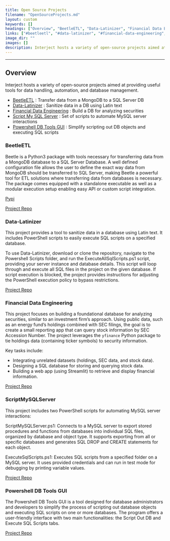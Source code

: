 ```yaml
---
title: Open Source Projects
filename: "OpenSourceProjects.md"
layout: custom
keywords: []
headings: ["Overview", "BeetleETL", "Data-Latinizer", "Financial Data Engineering", "ScriptMySQLServer", "Powershell DB Tools GUI"]
links: ["#beetleetl", "#data-latinizer", "#financial-data-engineering", "#scriptmysqlserver", "#powershell-db-tools-gui", "https://pypi.org/project/BeetleETL/", "https://gitlab.com/Open-Interject/Beetle-ETL", "https://gitlab.com/Open-Interject/Data-Latinizer", "https://gitlab.com/Open-Interject/interview-projects", "https://gitlab.com/Open-Interject/ScriptMySQLServer", "https://gitlab.com/Open-Interject/PowershellDBToolsGui"]
image_dir: ""
images: []
description: Interject hosts a variety of open-source projects aimed at providing useful tools for data handling, automation, and database management.
---
```

* * *

## Overview

Interject hosts a variety of open-source projects aimed at providing useful tools for data handling, automation, and database management.

- [BeetleETL](#beetleetl) : Transfer data from a MongoDB to a SQL Server DB
- [Data-Latinizer](#data-latinizer) : Sanitize data in a DB using Latin text
- [Financial Data Engineering](#financial-data-engineering) : Build a DB for analyzing securities
- [Script My SQL Server](#scriptmysqlserver) : Set of scripts to automate MySQL server interactions
- [Powershell DB Tools GUI](#powershell-db-tools-gui) : Simplify scripting out DB objects and executing SQL scripts

### BeetleETL

Beetle is a Python3 package with tools necessary for transferring data from a MongoDB database to a SQL Server Database. A well defined configuration file allows the user to define the exact way data from MongoDB should be transferred to SQL Server, making Beetle a powerful tool for ETL solutions where transferring data from databases is necessary. The package comes equipped with a standalone executable as well as a modular execution setup enabling easy API or custom script integration.

[Pypi](https://pypi.org/project/BeetleETL/)

[Project Repo](https://gitlab.com/Open-Interject/Beetle-ETL)

### Data-Latinizer

This project provides a tool to sanitize data in a database using Latin text. It includes PowerShell scripts to easily execute SQL scripts on a specified database.

To use Data-Latinizer, download or clone the repository, navigate to the Powershell Scripts folder, and run the ExecuteAllSqlScripts.ps1 script, providing your server instance and database details. This script will loop through and execute all SQL files in the project on the given database. If script execution is blocked, the project provides instructions for adjusting the PowerShell execution policy to bypass restrictions.

[Project Repo](https://gitlab.com/Open-Interject/Data-Latinizer)

### Financial Data Engineering

This project focuses on building a foundational database for analyzing securities, similar to an investment firm’s approach. Using public data, such as an energy fund’s holdings combined with SEC filings, the goal is to create a small reporting app that can query stock information by SEC Accession Number. The project leverages the `yfinance` Python package to tie holdings data (containing ticker symbols) to security information.

Key tasks include:

- Integrating unrelated datasets (holdings, SEC data, and stock data).
- Designing a SQL database for storing and querying stock data.
- Building a web app (using Streamlit) to retrieve and display financial information.

[Project Repo](https://github.com/GoInterject/interview-projects/tree/main/financials-example)

### ScriptMySQLServer

This project includes two PowerShell scripts for automating MySQL server interactions:

ScriptMySQLServer.ps1: Connects to a MySQL server to export stored procedures and functions from databases into individual SQL files, organized by database and object type. It supports exporting from all or specific databases and generates SQL DROP and CREATE statements for each object.

ExecuteSqlScripts.ps1: Executes SQL scripts from a specified folder on a MySQL server. It uses provided credentials and can run in test mode for debugging by printing variable values.

[Project Repo](https://gitlab.com/Open-Interject/ScriptMySQLServer)

### Powershell DB Tools GUI

The Powershell DB Tools GUI is a tool designed for database administrators and developers to simplify the process of scripting out database objects and executing SQL scripts on one or more databases. The program offers a user-friendly interface with two main functionalities: the Script Out DB and Execute SQL Scripts tabs.

[Project Repo](https://gitlab.com/Open-Interject/PowershellDBToolsGui)
